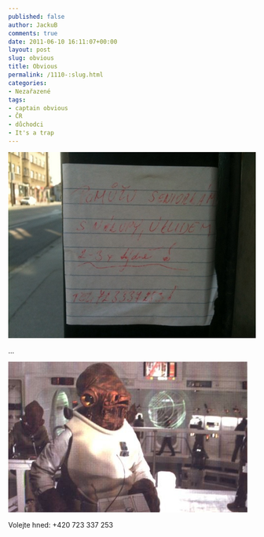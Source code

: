 ```yaml
---
published: false
author: JackuB
comments: true
date: 2011-06-10 16:11:07+00:00
layout: post
slug: obvious
title: Obvious
permalink: /1110-:slug.html
categories:
- Nezařazené
tags:
- captain obvious
- ČR
- důchodci
- It's a trap
---
```


![20110610-181149.jpg](/uploads/2011/06/20110610-181149.jpg)





...




![20110610-181236.jpg](/uploads/2011/06/20110610-181236.jpg)

Volejte hned: +420 723 337 253


